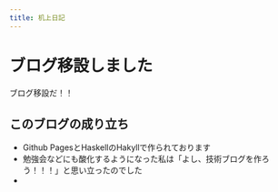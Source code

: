 ```yaml
---
title: 机上日記
---
```


ブログ移設しました
================
ブログ移設だ！！

## このブログの成り立ち

* Github PagesとHaskellのHakyllで作られております
* 勉強会などにも酸化するようになった私は「よし、技術ブログを作ろう！！！」と思い立ったのでした
* 
